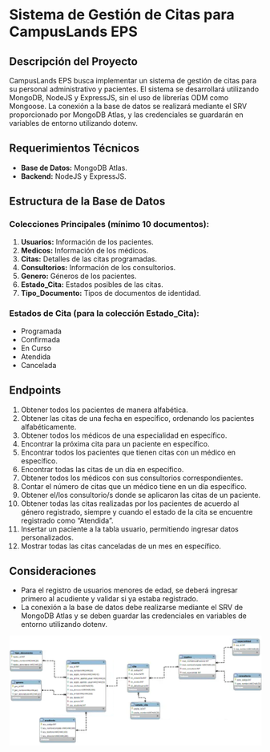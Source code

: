 # Sistema de Gestión de Citas para CampusLands EPS

## Descripción del Proyecto

CampusLands EPS busca implementar un sistema de gestión de citas para su personal administrativo y pacientes. El sistema se desarrollará utilizando MongoDB, NodeJS y ExpressJS, sin el uso de librerías ODM como Mongoose. La conexión a la base de datos se realizará mediante el SRV proporcionado por MongoDB Atlas, y las credenciales se guardarán en variables de entorno utilizando dotenv.

## Requerimientos Técnicos

- **Base de Datos:** MongoDB Atlas.
- **Backend:** NodeJS y ExpressJS.

## Estructura de la Base de Datos

### Colecciones Principales (mínimo 10 documentos):

1. **Usuarios:** Información de los pacientes.
2. **Medicos:** Información de los médicos.
3. **Citas:** Detalles de las citas programadas.
4. **Consultorios:** Información de los consultorios.
5. **Genero:** Géneros de los pacientes.
6. **Estado_Cita:** Estados posibles de las citas.
7. **Tipo_Documento:** Tipos de documentos de identidad.

### Estados de Cita (para la colección Estado_Cita):

- Programada
- Confirmada
- En Curso
- Atendida
- Cancelada

## Endpoints

1. Obtener todos los pacientes de manera alfabética.
2. Obtener las citas de una fecha en específico, ordenando los pacientes alfabéticamente.
3. Obtener todos los médicos de una especialidad en específico.
4. Encontrar la próxima cita para un paciente en específico.
5. Encontrar todos los pacientes que tienen citas con un médico en específico.
6. Encontrar todas las citas de un día en específico.
7. Obtener todos los médicos con sus consultorios correspondientes.
8. Contar el número de citas que un médico tiene en un día específico.
9. Obtener el/los consultorio/s donde se aplicaron las citas de un paciente.
10. Obtener todas las citas realizadas por los pacientes de acuerdo al género registrado, siempre y cuando el estado de la cita se encuentre registrado como “Atendida”.
11. Insertar un paciente a la tabla usuario, permitiendo ingresar datos personalizados.
12. Mostrar todas las citas canceladas de un mes en específico.

## Consideraciones

- Para el registro de usuarios menores de edad, se deberá ingresar primero al acudiente y validar si ya estaba registrado.
- La conexión a la base de datos debe realizarse mediante el SRV de MongoDB Atlas y se deben guardar las credenciales en variables de entorno utilizando dotenv.


![Alt text](image.png)